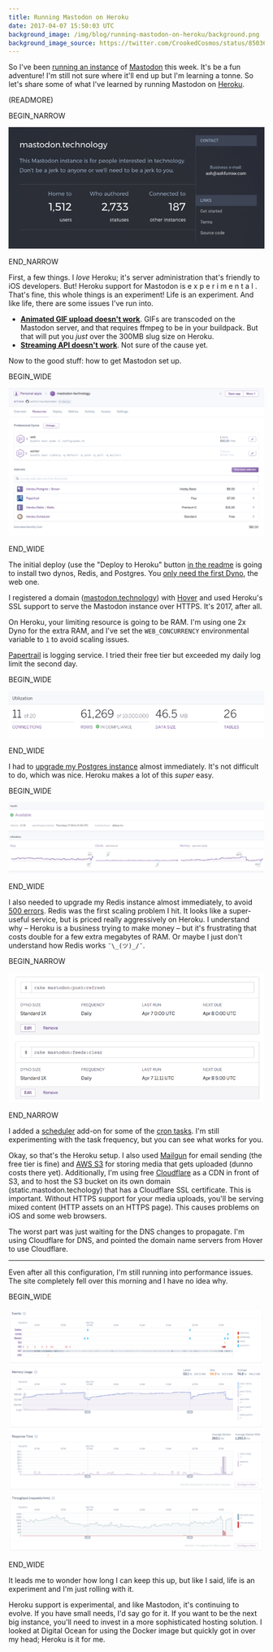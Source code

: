 ```yaml
---
title: Running Mastodon on Heroku
date: 2017-04-07 15:50:03 UTC
background_image: /img/blog/running-mastodon-on-heroku/background.png
background_image_source: https://twitter.com/CrookedCosmos/status/850365833448742913
---
```


So I've been [running an instance](http://localhost:4567/blog/mastodon-administration/) of [Mastodon](https://github.com/tootsuite/mastodon) this week. It's be a fun adventure! I'm still not sure where it'll end up but I'm learning a tonne. So let's share some of what I've learned by running Mastodon on [Heroku](http://heroku.com).

(READMORE)

BEGIN_NARROW

![Extended info](/img/blog/running-mastodon-on-heroku/info.png)

END_NARROW

First, a few things. I _love_ Heroku; it's server administration that's friendly to iOS developers. But! Heroku support for Mastodon is  e x p e r i m e n t a l . That's fine, this whole things is an experiment! Life is an experiment. And like life, there are some issues I've run into.

- [**Animated GIF upload doesn't work**](https://github.com/tootsuite/mastodon/issues/1007). GIFs are transcoded on the Mastodon server, and that requires ffmpeg to be in your buildpack. But that will put you _just_ over the 300MB slug size on Heroku.
- [**Streaming API doesn't work**](https://github.com/tootsuite/mastodon/issues/1119). Not sure of the cause yet.

Now to the good stuff: how to get Mastodon set up. 

BEGIN_WIDE

![Heroku Resources](/img/blog/running-mastodon-on-heroku/resources.png)

END_WIDE

The initial deploy (use the "Deploy to Heroku" button [in the readme](https://github.com/tootsuite/mastodon#deployment-on-heroku-experimental) is going to install two dynos, Redis, and Postgres. You [only need the first Dyno](https://github.com/tootsuite/mastodon/blob/4e41cd9ab8f51120d558b70528b163c98993be53/config/puma.rb#L11-L13), the web one.

I registered a domain ([mastodon.technology](https://mastodon.technology)) with [Hover](https://www.hover.com) and used Heroku's SSL support to serve the Mastodon instance over HTTPS. It's 2017, after all.

On Heroku, your limiting resource is going to be RAM. I'm using one 2x Dyno for the extra RAM, and I've set the `WEB_CONCURRENCY` environmental variable to `1` to avoid scaling issues.

[Papertrail](https://elements.heroku.com/addons/papertrail) is logging service. I tried their free tier but exceeded my daily log limit the second day.

BEGIN_WIDE

![Postgres](/img/blog/running-mastodon-on-heroku/postgres.png)

END_WIDE

I had to [upgrade my Postgres instance](https://devcenter.heroku.com/articles/upgrading-heroku-postgres-databases) almost immediately. It's not difficult to do, which was nice. Heroku makes a lot of this _super_ easy.

BEGIN_WIDE

![Redis](/img/blog/running-mastodon-on-heroku/redis.png)

END_WIDE

I also needed to upgrade my Redis instance almost immediately, to avoid [500 errors](https://github.com/tootsuite/mastodon/issues/957). Redis was the first scaling problem I hit. It looks like a super-useful service, but is priced really aggressively on Heroku. I understand why – Heroku is a business trying to make money – but it's frustrating that costs double for a few extra megabytes of RAM. Or maybe I just don't understand how Redis works `¯\_(ツ)_/¯`.

BEGIN_NARROW

![Scheduler for cron jobs](/img/blog/running-mastodon-on-heroku/scheduler.png)

END_NARROW

I added a [scheduler](https://elements.heroku.com/addons/scheduler) add-on for some of the [cron tasks](https://github.com/tootsuite/mastodon#tasks). I'm still experimenting with the task frequency, but you can see what works for you.

Okay, so that's the Heroku setup. I also used [Mailgun](https://www.mailgun.com) for email sending (the free tier is fine) and [AWS S3](https://aws.amazon.com) for storing media that gets uploaded (dunno costs there yet). Additionally, I'm using free [Cloudflare](https://www.cloudflare.com) as a CDN in front of S3, and to host the S3 bucket on its own domain (static.mastodon.techology) that has a Cloudflare SSL certificate. This is important. Without HTTPS support for your media uploads, you'll be serving mixed content (HTTP assets on an HTTPS page). This causes problems on iOS and some web browsers.

The worst part was just waiting for the DNS changes to propagate. I'm using Cloudflare for DNS, and pointed the domain name servers from Hover to use Cloudflare.

---

Even after all this configuration, I'm still running into performance issues. The site completely fell over this morning and I have no idea why.

BEGIN_WIDE

![Performance](/img/blog/running-mastodon-on-heroku/perf.png)

END_WIDE

It leads me to wonder how long I can keep this up, but like I said, life is an experiment and I'm just rolling with it.

Heroku support is experimental, and like Mastodon, it's continuing to evolve. If you have small needs, I'd say go for it. If you want to be the next big instance, you'll need to invest in a more sophisticated hosting solution. I looked at Digital Ocean for using the Docker image but quickly got in over my head; Heroku is it for me.